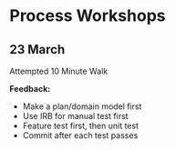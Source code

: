 # Process Workshops

## 23 March

Attempted 10 Minute Walk

**Feedback:**
- Make a plan/domain model first
- Use IRB for manual test first
- Feature test first, then unit test
- Commit after each test passes